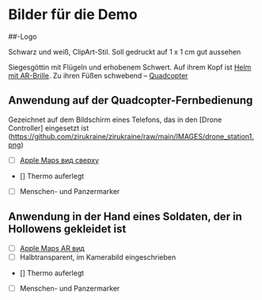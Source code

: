 # Bilder für die Demo

##-Logo

Schwarz und weiß, ClipArt-Stil. Soll gedruckt auf 1 x 1 cm gut aussehen

Siegesgöttin mit Flügeln und erhobenem Schwert. Auf ihrem Kopf ist [Helm mit AR-Brille](https://github.com/zirukraine/zirukraine/raw/main/IMAGES/helmet1.png). Zu ihren Füßen schwebend – [Quadcopter](https://github.com/zirukraine/zirukraine/raw/main/IMAGES/drone2.png)


## Anwendung auf der Quadcopter-Fernbedienung

Gezeichnet auf dem Bildschirm eines Telefons, das in den [Drone Controller] eingesetzt ist (https://github.com/zirukraine/zirukraine/raw/main/IMAGES/drone_station1.png)

- [ ] [Apple Maps вид сверху](https://github.com/zirukraine/zirukraine/raw/main/IMAGES/map1.png)
- [] Thermo auferlegt
- [ ] Menschen- und Panzermarker

## Anwendung in der Hand eines Soldaten, der in Hollowens gekleidet ist


- [ ] [Apple Maps AR вид](https://github.com/zirukraine/zirukraine/raw/main/IMAGES/map2.png)
- [ ] Halbtransparent, im Kamerabild eingeschrieben
- [] Thermo auferlegt
- [ ] Menschen- und Panzermarker
